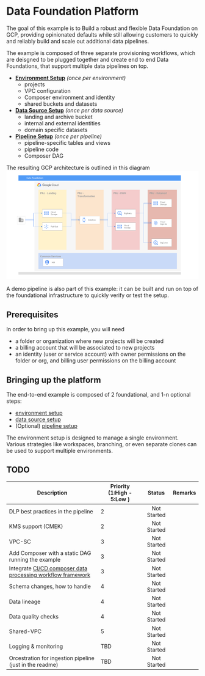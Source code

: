 # Data Foundation Platform

The goal of this example is to Build a robust and flexible Data Foundation on GCP, providing opinionated defaults while still allowing customers to quickly and reliably build and scale out additional data pipelines.

The example is composed of three separate provisioning workflows, which are deisgned to be plugged together and create end to end Data Foundations, that support multiple data pipelines on top.

- **[Environment Setup](./environment/)**
  *(once per environment)*
  - projects
  - VPC configuration
  - Composer environment and identity
  - shared buckets and datasets
- **[Data Source Setup](./datasource)**
  *(once per data source)*
  - landing and archive bucket
  - internal and external identities
  - domain specific datasets
- **[Pipeline Setup](./pipeline)**
  *(once per pipeline)*
  - pipeline-specific tables and views
  - pipeline code
  - Composer DAG

The resulting GCP architecture is outlined in this diagram
![Target architecture](./datasource/diagram.png)

A demo pipeline is also part of this example: it can be built and run on top of the foundational infrastructure to quickly verify or test the setup.

## Prerequisites

In order to bring up this example, you will need

- a folder or organization where new projects will be created
- a billing account that will be associated to new projects
- an identity (user or service account) with owner permissions on the folder or org, and billing user permissions on the billing account

## Bringing up the platform

The end-to-end example is composed of 2 foundational, and 1-n optional steps:

- [environment setup](./environment/)
- [data source setup](./datasource/)
- (Optional) [pipeline setup](./pipeline/)

The environment setup is designed to manage a single environment. Various strategies like workspaces, branching, or even separate clones can be used to support multiple environments.

## TODO

| Description | Priority (1:High - 5:Low ) | Status | Remarks |
|-------------|----------|:------:|---------|
| DLP best practices in the pipeline | 2 | Not Started |   |
| KMS support (CMEK) | 2 | Not Started |   |
| VPC-SC | 3 | Not Started |   |
| Add Composer with a static DAG running the example | 3 | Not Started |   |
| Integrate [CI/CD composer data processing workflow framework](https://github.com/jaketf/ci-cd-for-data-processing-workflow) | 3 | Not Started |   |
| Schema changes, how to handle | 4 | Not Started |   |
| Data lineage | 4 | Not Started |   |
| Data quality checks | 4 | Not Started |   |
| Shared-VPC | 5 | Not Started |   |
| Logging & monitoring | TBD | Not Started |   |
| Orcestration for ingestion pipeline (just in the readme) | TBD | Not Started |   |
